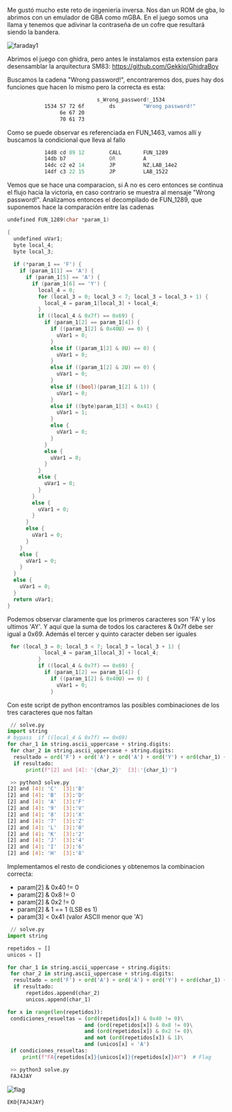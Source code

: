 Me gustó mucho este reto de ingeniería inversa. Nos dan un ROM de gba, lo abrimos con un emulador de GBA como mGBA. En el juego somos una llama y tenemos que adivinar la contraseña de un cofre que resultará siendo la bandera.

![faraday1](https://github.com/user-attachments/assets/c116cd7a-af8e-464c-87be-202837329b00)

Abrimos el juego con ghidra, pero antes le instalamos esta extension para desensamblar la arquitectura SM83: https://github.com/Gekkio/GhidraBoy 

Buscamos la cadena "Wrong password!", encontraremos dos, pues hay dos funciones que hacen lo mismo pero la correcta es esta:

``` asm
                             s_Wrong_password!_1534                          XREF[1]:     FUN_1463:1522(*)  
            1534 57 72 6f        ds         "Wrong password!"
                 6e 67 20 
                 70 61 73 
```

Como se puede observar es referenciada en FUN_1463, vamos allí y buscamos la condicional que lleva al fallo

``` asm
            14d8 cd 89 12        CALL       FUN_1289                                         undefined FUN_1289(char * param_1)
            14db b7              OR         A
            14dc c2 e2 14        JP         NZ,LAB_14e2
            14df c3 22 15        JP         LAB_1522
```

Vemos que se hace una comparacion, si A no es cero entonces se continua el flujo hacia la victoria, en caso contrario se muestra al mensaje "Wrong password!". Analizamos entonces el decompilado de FUN_1289, que suponemos hace la comparación entre las cadenas

``` C
undefined FUN_1289(char *param_1)

{
  undefined uVar1;
  byte local_4;
  byte local_3;
  
  if (*param_1 == 'F') {
    if (param_1[1] == 'A') {
      if (param_1[5] == 'A') {
        if (param_1[6] == 'Y') {
          local_4 = 0;
          for (local_3 = 0; local_3 < 7; local_3 = local_3 + 1) {
            local_4 = param_1[local_3] + local_4;
          }
          if ((local_4 & 0x7f) == 0x69) {
            if (param_1[2] == param_1[4]) {
              if ((param_1[2] & 0x40U) == 0) {
                uVar1 = 0;
              }
              else if ((param_1[2] & 8U) == 0) {
                uVar1 = 0;
              }
              else if ((param_1[2] & 2U) == 0) {
                uVar1 = 0;
              }
              else if ((bool)(param_1[2] & 1)) {
                uVar1 = 0;
              }
              else if ((byte)param_1[3] < 0x41) {
                uVar1 = 1;
              }
              else {
                uVar1 = 0;
              }
            }
            else {
              uVar1 = 0;
            }
          }
          else {
            uVar1 = 0;
          }
        }
        else {
          uVar1 = 0;
        }
      }
      else {
        uVar1 = 0;
      }
    }
    else {
      uVar1 = 0;
    }
  }
  else {
    uVar1 = 0;
  }
  return uVar1;
}
```

Podemos observar claramente que los primeros caracteres son 'FA' y los ultimos 'AY'. Y aquí que la suma de todos los caracteres & 0x7f debe ser igual a 0x69. Además el tercer y quinto caracter deben ser iguales

``` C
 for (local_3 = 0; local_3 < 7; local_3 = local_3 + 1) {
            local_4 = param_1[local_3] + local_4;
          }
          if ((local_4 & 0x7f) == 0x69) {
            if (param_1[2] == param_1[4]) {
              if ((param_1[2] & 0x40U) == 0) {
                uVar1 = 0;
              }
```

Con este script de python encontramos las posibles combinaciones de los tres caracteres que nos faltan

``` python
 // solve.py
import string
# bypass  if ((local_4 & 0x7f) == 0x69)
for char_1 in string.ascii_uppercase + string.digits:
 for char_2 in string.ascii_uppercase + string.digits:
  resultado = ord('F') + ord('A') + ord('A') + ord('Y') + ord(char_1) + ord(char_2) + ord(char_2) & 0x7f == 0x69
  if resultado:
      print(f"[2] and [4]: '{char_2}'  [3]:'{char_1}'")
```

``` bash
 >> python3 solve.py
[2] and [4]: 'C'  [3]:'B'
[2] and [4]: 'B'  [3]:'D'
[2] and [4]: 'A'  [3]:'F'
[2] and [4]: '9'  [3]:'V'
[2] and [4]: '8'  [3]:'X'
[2] and [4]: '7'  [3]:'Z'
[2] and [4]: 'L'  [3]:'0'
[2] and [4]: 'K'  [3]:'2'
[2] and [4]: 'J'  [3]:'4'
[2] and [4]: 'I'  [3]:'6'
[2] and [4]: 'H'  [3]:'8'
```

Implementamos el resto de condiciones y obtenemos la combinacion correcta:
+ param[2] & 0x40 != 0
+ param[2] & 0x8  != 0
+ param[2] & 0x2  != 0
+ param[2] & 1 == 1  (LSB es 1)
+ param[3] < 0x41    (valor ASCII menor que 'A')

``` python
 // solve.py
import string

repetidos = []
unicos = []

for char_1 in string.ascii_uppercase + string.digits:
 for char_2 in string.ascii_uppercase + string.digits:
  resultado = ord('F') + ord('A') + ord('A') + ord('Y') + ord(char_1) + ord(char_2) + ord(char_2) & 0x7f == 0x69
  if resultado:
      repetidos.append(char_2)
      unicos.append(char_1)

for x in range(len(repetidos)):
 condiciones_resueltas = (ord(repetidos[x]) & 0x40 != 0)\
                         and (ord(repetidos[x]) & 0x8 != 0)\
                         and (ord(repetidos[x]) & 0x2 != 0)\
                         and not (ord(repetidos[x]) & 1)\
                         and (unicos[x] < 'A') 
 if condiciones_resueltas:
     print(f"FA{repetidos[x]}{unicos[x]}{repetidos[x]}AY")  # Flag
```

``` bash
 >> python3 solve.py
 FAJ4JAY
```

![flag](https://github.com/user-attachments/assets/453dbe2e-3859-4cda-8f4d-1aee8164aa88)

`EKO{FAJ4JAY}`
  




